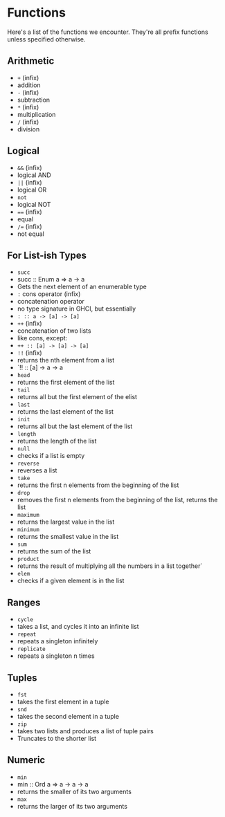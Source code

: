 # Functions
Here's a list of the functions we encounter. They're all prefix functions unless specified otherwise.
## Arithmetic
* `+` (infix)
 * addition
* `-` (infix)
 * subtraction
* `*` (infix)
 * multiplication
* `/` (infix)
 * division

## Logical
* `&&` (infix)
 * logical AND
* `||` (infix)
 * logical OR
* `not`
 * logical NOT
* `==` (infix)
 * equal
* `/=` (infix)
 * not equal

## For List-ish Types
* `succ`
 * succ :: Enum a => a -> a
 * Gets the next element of an enumerable type
* `:` cons operator (infix)
 * concatenation operator
 * no type signature in GHCI, but essentially
  * `: :: a -> [a] -> [a]`
* `++` (infix)
 * concatenation of two lists
 * like cons, except:
  * `++ :: [a] -> [a] -> [a]`
* `!!` (infix)
 * returns the nth element from a list
 * `!! :: [a] -> a -> a
* `head`
 * returns the first element of the list
* `tail`
 * returns all but the first element of the elist
* `last`
 * returns the last element of the list
* `init`
 * returns all but the last element of the list
* `length`
 * returns the length of the list
* `null`
 * checks if a list is empty
* `reverse`
 * reverses a list
* `take`
 * returns the first n elements from the beginning of the list
* `drop`
 * removes the first n elements from the beginning of the list, returns the list
* `maximum`
 * returns the largest value in the list
* `minimum`
 * returns the smallest value in the list
* `sum`
 * returns the sum of the list
* `product`
 * returns the result of multiplying all the numbers in a list together`
* `elem`
 * checks if a given element is in the list

## Ranges
* `cycle`
 * takes a list, and cycles it into an infinite list
* `repeat`
 * repeats a singleton infinitely
* `replicate`
 * repeats a singleton n times

## Tuples
* `fst`
 * takes the first element in a tuple
* `snd`
 * takes the second element in a tuple
* `zip`
 * takes two lists and produces a list of tuple pairs
 * Truncates to the shorter list

## Numeric
* `min`
 * min :: Ord a => a -> a -> a
 * returns the smaller of its two arguments
* `max`
 * returns the larger of its two arguments
